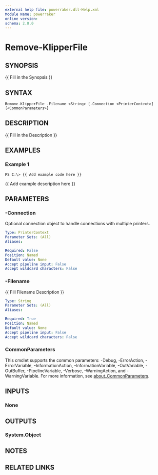 ```yaml
---
external help file: powerraker.dll-Help.xml
Module Name: powerraker
online version:
schema: 2.0.0
---
```


# Remove-KlipperFile

## SYNOPSIS
{{ Fill in the Synopsis }}

## SYNTAX

```
Remove-KlipperFile -Filename <String> [-Connection <PrinterContext>] [<CommonParameters>]
```

## DESCRIPTION
{{ Fill in the Description }}

## EXAMPLES

### Example 1
```
PS C:\> {{ Add example code here }}
```

{{ Add example description here }}

## PARAMETERS

### -Connection
Optional connection object to handle connections with multiple printers.

```yaml
Type: PrinterContext
Parameter Sets: (All)
Aliases:

Required: False
Position: Named
Default value: None
Accept pipeline input: False
Accept wildcard characters: False
```

### -Filename
{{ Fill Filename Description }}

```yaml
Type: String
Parameter Sets: (All)
Aliases:

Required: True
Position: Named
Default value: None
Accept pipeline input: False
Accept wildcard characters: False
```

### CommonParameters
This cmdlet supports the common parameters: -Debug, -ErrorAction, -ErrorVariable, -InformationAction, -InformationVariable, -OutVariable, -OutBuffer, -PipelineVariable, -Verbose, -WarningAction, and -WarningVariable. For more information, see [about_CommonParameters](http://go.microsoft.com/fwlink/?LinkID=113216).

## INPUTS

### None
## OUTPUTS

### System.Object
## NOTES

## RELATED LINKS
